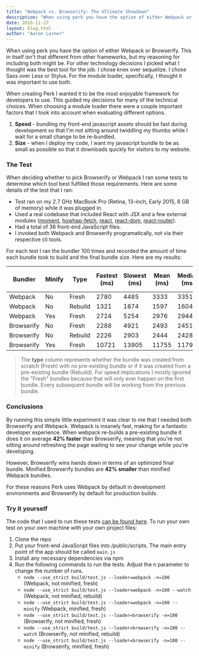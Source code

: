 ```yaml
---
title: "Webpack vs. Browserify: The Ultimate Showdown"
description: "When using perk you have the option of either Webpack or Browserify. This in itself isn't that different from other frameworks, but my reasoning for including both might be. For other technology decisions I picked what I thought was the best tool for the job. I chose knex over sequelize. I chose Sass over Less or Stylus. For the module loader, specifically, I thought it was important to use both.."
date: 2016-11-27
layout: blog.html
author: "Aaron Larner"
---
```


When using perk you have the option of either Webpack or Browserify. This in itself isn't that different from other frameworks, but my reasoning for including both might be. For other technology decisions I picked what I thought was the best tool for the job. I chose knex over sequelize. I chose Sass over Less or Stylus. For the module loader, specifically, I thought it was important to use both.

When creating Perk I wanted it to be the most enjoyable framework for developers to use. This guided my decisions for many of the technical choices. When choosing a module loader there were a couple important factors that I took into account when evaluating different options.

1. **Speed** - bundling my front-end javascript assets should be fast during development so that I'm not sitting around twiddling my thumbs while I wait for a small change to be re-bundled.
2. **Size** - when I deploy my code, I want my javascript bundle to be as small as possible so that it downloads quickly for visitors to my website.

### The Test

When deciding whether to pick Browserify or Webpack I ran some tests to determine which tool best fulfilled those requirements. Here are some details of the test that I ran:

* Test ran on my 2.7 GHz MacBook Pro (Retina, 13-inch, Early 2015, 8 GB of memory) while it was plugged in. 
* Used a real codebase that included React with JSX and a few external modules ([moment](https://www.npmjs.com/package/moment), [howhap-fetch](https://www.npmjs.com/package/howhap-fetch), [react](https://www.npmjs.com/package/react), [react-dom](https://www.npmjs.com/package/react-dom), [react-router](https://www.npmjs.com/package/react-router)).
* Had a total of 36 front-end JavaScript files.
* I invoked both Webpack and Browserify programatically, not via their respective cli tools.

For each test I ran the bundler 100 times and recorded the amount of time each bundle took to build and the final bundle size. Here are my results:


<table>
    <thead>
        <tr>
            <th>Bundler</th>
            <th>Minify</th>
            <th>Type</th>
            <th>Fastest (ms)</th>
            <th>Slowest (ms)</th>
            <th>Mean (ms)</th>
            <th>Median (ms)</th>
            <th>Bundle Size (bytes)</th>
        </tr>
    </thead>
    <tbody>
        <tr>
            <td>Webpack</td>
            <td>No</td>
            <td>Fresh</td>
            <td>2780</td>
            <td>4485</td>
            <td>3333</td>
            <td>3351</td>
            <td>8883424</td>
        </tr>
        <tr>
            <td>Webpack</td>
            <td>No</td>
            <td>Rebuild</td>
            <td class="best">1321</td>
            <td class="best">1874</td>
            <td class="best">1597</td>
            <td class="best">1604</td>
            <td>8890934</td>
        </tr>
        <tr>
            <td>Webpack</td>
            <td>Yes</td>
            <td>Fresh</td>
            <td>2724</td>
            <td>5254</td>
            <td>2976</td>
            <td>2944</td>
            <td>3397280</td>
        </tr>
        <tr>
            <td>Browserify</td>
            <td>No</td>
            <td>Fresh</td>
            <td>2288</td>
            <td>4921</td>
            <td>2493</td>
            <td>2451</td>
            <td>3015873</td>
        </tr>
        <tr>
            <td>Browserify</td>
            <td>No</td>
            <td>Rebuild</td>
            <td>2226</td>
            <td>2903</td>
            <td>2444</td>
            <td>2428</td>
            <td>3015640</td>
        </tr>
        <tr>
            <td>Browserify</td>
            <td>Yes</td>
            <td>Fresh</td>
            <td>10721</td>
            <td>13905</td>
            <td>11755</td>
            <td>11794</td>
            <td class="best">2227159</td>
        </tr>
    </tbody>
</table>


> The **type** column represents whether the bundle was created from scratch (Fresh) with no pre-existing bundle or if it was created from a pre-existing bundle (Rebuild). For speed implications I mostly ignored the "Fresh" bundles because that will only ever happen on the first bundle. Every subsequent bundle will be working from the previous bundle.

### Conclusions

By running this simple little experiment it was clear to me that I needed both Browserify and Webpack. Webpack is insanely fast, making for a fantastic developer experience. When webpack re-builds a pre-existing bundle it does it on average **42% faster** than Browserify, meaning that you're not sitting around refreshing the page waiting to see your change while you're developing.

However, Browserify wins hands down in terms of an optimized final bundle. Minified Browserify bundles are **42% smaller** than minified Webpack bundles.

For these reasons Perk uses Webpack by default in development environments and Browserify by default for production builds.

### Try it yourself

The code that I used to run these tests [can be found here](https://github.com/alarner/perk/blob/master/build/test.js). To run your own test on your own machine with your own project files:

1. Clone the repo
2. Put your front-end JavaScript files into /public/scripts. The main entry point of the app should be called `main.js`
3. Install any necessary dependencies via npm
4. Run the following commands to run the tests. Adjust the n parameter to change the number of runs.
    * `node --use_strict build/test.js --loader=webpack -n=100` (Webpack, not minified, fresh)
    * `node --use_strict build/test.js --loader=webpack -n=100 --watch` (Webpack, not minified, rebuild)
    * `node --use_strict build/test.js --loader=webpack -n=100 --minify` (Webpack, minified, fresh)
    * `node --use_strict build/test.js --loader=browserify -n=100` (Browserify, not minified, fresh)
    * `node --use_strict build/test.js --loader=browserify -n=100 --watch` (Browserify, not minified, rebuild)
    * `node --use_strict build/test.js --loader=browserify -n=100 --minify` (Browserify, minified, fresh)